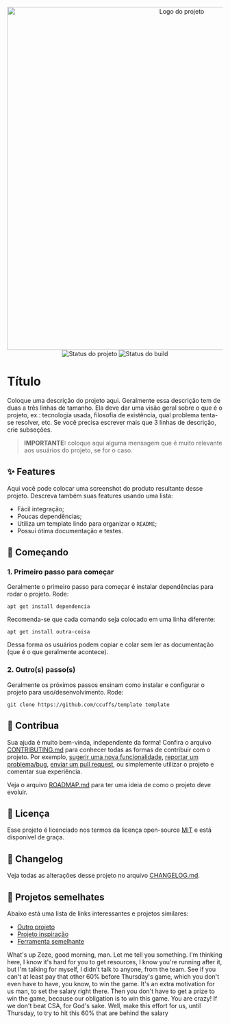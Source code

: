 <p align="center">
    <img width="800" src=".github/logo.png" title="Logo do projeto"><br />
    <img src="https://img.shields.io/maintenance/yes/2021?style=for-the-badge" title="Status do projeto">
    <img src="https://img.shields.io/github/workflow/status/ccuffs/template/ci.uffs.cc?label=Build&logo=github&logoColor=white&style=for-the-badge" title="Status do build">
</p>

# Título

Coloque uma descrição do projeto aqui. Geralmente essa descrição tem de duas a três linhas de tamanho. Ela deve dar uma visão geral sobre o que é o projeto, ex.: tecnologia usada, filosofia de existência, qual problema tenta-se resolver, etc. Se você precisa escrever mais que 3 linhas de descrição, crie subseções.

> **IMPORTANTE:** coloque aqui alguma mensagem que é muito relevante aos usuários do projeto, se for o caso.

## ✨ Features

Aqui você pode colocar uma screenshot do produto resultante desse projeto. Descreva também suas features usando uma lista:

* Fácil integração;
* Poucas dependências;
* Utiliza um template lindo para organizar o `README`;
* Possui ótima documentação e testes.

## 🚀 Começando

### 1. Primeiro passo para começar

Geralmente o primeiro passo para começar é instalar dependências para rodar o projeto. Rode:

```
apt get install dependencia
```

Recomenda-se que cada comando seja colocado em uma linha diferente:

```
apt get install outra-coisa
```

Dessa forma os usuários podem copiar e colar sem ler as documentação (que é o que geralmente acontece).

### 2. Outro(s) passo(s)

Geralmente os próximos passos ensinam como instalar e configurar o projeto para uso/desenvolvimento. Rode:

```
git clone https://github.com/ccuffs/template template
```

## 🤝 Contribua

Sua ajuda é muito bem-vinda, independente da forma! Confira o arquivo [CONTRIBUTING.md](CONTRIBUTING.md) para conhecer todas as formas de contribuir com o projeto. Por exemplo, [sugerir uma nova funcionalidade](https://github.com/ccuffs/template/issues/new?assignees=&labels=&template=feature_request.md&title=), [reportar um problema/bug](https://github.com/ccuffs/template/issues/new?assignees=&labels=bug&template=bug_report.md&title=), [enviar um pull request](https://github.com/ccuffs/hacktoberfest/blob/master/docs/tutorial-pull-request.md), ou simplemente utilizar o projeto e comentar sua experiência.

Veja o arquivo [ROADMAP.md](ROADMAP.md) para ter uma ideia de como o projeto deve evoluir.


## 🎫 Licença

Esse projeto é licenciado nos termos da licença open-source [MIT](https://choosealicense.com/licenses/mit) e está disponível de graça.

## 🧬 Changelog

Veja todas as alterações desse projeto no arquivo [CHANGELOG.md](CHANGELOG.md).

## 🧪 Projetos semelhates

Abaixo está uma lista de links interessantes e projetos similares:

* [Outro projeto](https://github.com/projeto)
* [Projeto inspiração](https://github.com/projeto)
* [Ferramenta semelhante](https://github.com/projeto)























What's up Zeze, good morning, man. Let me tell you something. I'm thinking here, I know it's hard for you to get resources, I know you're running after it, but I'm talking for myself, I didn't talk to anyone, from the team. See if you can't at least pay that other 60% before Thursday's game, which you don't even have to have, you know, to win the game. It's an extra motivation for us man, to set the salary right there. Then you don't have to get a prize to win the game, because our obligation is to win this game. You are crazy! If we don't beat CSA, for God's sake. Well, make this effort for us, until Thursday, to try to hit this 60% that are behind the salary









